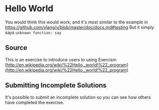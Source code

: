 # Hello World

You would think this would work, and it's most similar to the example in https://github.com/vlang/v/blob/master/doc/docs.md#testing
But it simply says `unknown function: say`

## Source

This is an exercise to introduce users to using Exercism [http://en.wikipedia.org/wiki/%22Hello,_world!%22_program](http://en.wikipedia.org/wiki/%22Hello,_world!%22_program)

## Submitting Incomplete Solutions
It's possible to submit an incomplete solution so you can see how others have completed the exercise.
